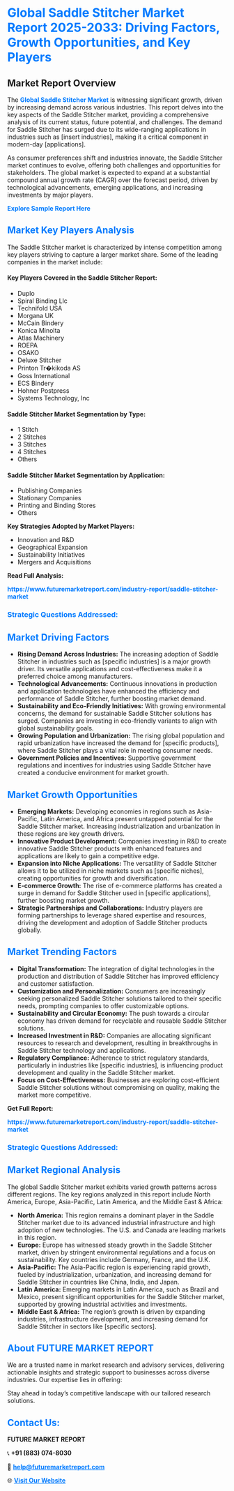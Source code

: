 <h1 style="color: #007BFF;">Global Saddle Stitcher Market Report 2025-2033: Driving Factors, Growth Opportunities, and Key Players</h1>

<section id="overview">
<h2>Market Report Overview</h2>
<p>The <a href="https://www.futuremarketreport.com/industry-report/saddle-stitcher-market" style="color: #007BFF; text-decoration: none;"><strong>Global Saddle Stitcher Market</strong></a> is witnessing significant growth, driven by increasing demand across various industries. This report delves into the key aspects of the Saddle Stitcher market, providing a comprehensive analysis of its current status, future potential, and challenges. The demand for Saddle Stitcher has surged due to its wide-ranging applications in industries such as [insert industries], making it a critical component in modern-day [applications].</p>
<p>As consumer preferences shift and industries innovate, the Saddle Stitcher market continues to evolve, offering both challenges and opportunities for stakeholders. The global market is expected to expand at a substantial compound annual growth rate (CAGR) over the forecast period, driven by technological advancements, emerging applications, and increasing investments by major players.</p>
</section>

<section id="overview">
<p><a href="https://www.futuremarketreport.com/request-sample/reportId=56061" style="color: #007BFF; text-decoration: none;"><strong>Explore Sample Report Here</strong></a></p>
</section>

<section id="key-players">
<h2 style="color: #007BFF;">Market Key Players Analysis</h2>
<p>The Saddle Stitcher market is characterized by intense competition among key players striving to capture a larger market share. Some of the leading companies in the market include:</p>
<h4>Key Players Covered in the Saddle Stitcher Report:</h4>
<ul><li>Duplo</li><li>Spiral Binding Llc</li><li>Technifold USA</li><li>Morgana UK</li><li>McCain Bindery</li><li>Konica Minolta</li><li>Atlas Machinery</li><li>ROEPA</li><li>OSAKO</li><li>Deluxe Stitcher</li><li>Printon Tr�kikoda AS</li><li>Goss International</li><li>ECS Bindery</li><li>Hohner Postpress</li><li>Systems Technology, Inc</li></ul>
<h4>Saddle Stitcher Market Segmentation by Type:</h4>
<ul><li>1 Stitch</li><li>2 Stitches</li><li>3 Stitches</li><li>4 Stitches</li><li>Others</li></ul>

<h4>Saddle Stitcher Market Segmentation by Application:</h4>
<ul><li>Publishing Companies</li><li>Stationary Companies</li><li>Printing and Binding Stores</li><li>Others</li></ul>
<p><strong>Key Strategies Adopted by Market Players:</strong></p>
<ul>
<li>Innovation and R&D</li>
<li>Geographical Expansion</li>
<li>Sustainability Initiatives</li>
<li>Mergers and Acquisitions</li>
</ul>
</section>

<section>
<p><strong>Read Full Analysis: </strong></p><a href="https://www.futuremarketreport.com/industry-report/saddle-stitcher-market" style="color: #007BFF; text-decoration: none;"><strong>https://www.futuremarketreport.com/industry-report/saddle-stitcher-market</strong></a>
<h3 style="color: #007BFF;">Strategic Questions Addressed:</h3>
</section>

<section id="driving-factors">
<h2 style="color: #007BFF;">Market Driving Factors</h2>
<ul>
<li><strong>Rising Demand Across Industries:</strong> The increasing adoption of Saddle Stitcher in industries such as [specific industries] is a major growth driver. Its versatile applications and cost-effectiveness make it a preferred choice among manufacturers.</li>
<li><strong>Technological Advancements:</strong> Continuous innovations in production and application technologies have enhanced the efficiency and performance of Saddle Stitcher, further boosting market demand.</li>
<li><strong>Sustainability and Eco-Friendly Initiatives:</strong> With growing environmental concerns, the demand for sustainable Saddle Stitcher solutions has surged. Companies are investing in eco-friendly variants to align with global sustainability goals.</li>
<li><strong>Growing Population and Urbanization:</strong> The rising global population and rapid urbanization have increased the demand for [specific products], where Saddle Stitcher plays a vital role in meeting consumer needs.</li>
<li><strong>Government Policies and Incentives:</strong> Supportive government regulations and incentives for industries using Saddle Stitcher have created a conducive environment for market growth.</li>
</ul>
</section>

<section id="growth-opportunities">
<h2 style="color: #007BFF;">Market Growth Opportunities</h2>
<ul>
<li><strong>Emerging Markets:</strong> Developing economies in regions such as Asia-Pacific, Latin America, and Africa present untapped potential for the Saddle Stitcher market. Increasing industrialization and urbanization in these regions are key growth drivers.</li>
<li><strong>Innovative Product Development:</strong> Companies investing in R&D to create innovative Saddle Stitcher products with enhanced features and applications are likely to gain a competitive edge.</li>
<li><strong>Expansion into Niche Applications:</strong> The versatility of Saddle Stitcher allows it to be utilized in niche markets such as [specific niches], creating opportunities for growth and diversification.</li>
<li><strong>E-commerce Growth:</strong> The rise of e-commerce platforms has created a surge in demand for Saddle Stitcher used in [specific applications], further boosting market growth.</li>
<li><strong>Strategic Partnerships and Collaborations:</strong> Industry players are forming partnerships to leverage shared expertise and resources, driving the development and adoption of Saddle Stitcher products globally.</li>
</ul>
</section>

<section id="trending-factors">
<h2 style="color: #007BFF;">Market Trending Factors</h2>
<ul>
<li><strong>Digital Transformation:</strong> The integration of digital technologies in the production and distribution of Saddle Stitcher has improved efficiency and customer satisfaction.</li>
<li><strong>Customization and Personalization:</strong> Consumers are increasingly seeking personalized Saddle Stitcher solutions tailored to their specific needs, prompting companies to offer customizable options.</li>
<li><strong>Sustainability and Circular Economy:</strong> The push towards a circular economy has driven demand for recyclable and reusable Saddle Stitcher solutions.</li>
<li><strong>Increased Investment in R&D:</strong> Companies are allocating significant resources to research and development, resulting in breakthroughs in Saddle Stitcher technology and applications.</li>
<li><strong>Regulatory Compliance:</strong> Adherence to strict regulatory standards, particularly in industries like [specific industries], is influencing product development and quality in the Saddle Stitcher market.</li>
<li><strong>Focus on Cost-Effectiveness:</strong> Businesses are exploring cost-efficient Saddle Stitcher solutions without compromising on quality, making the market more competitive.</li>
</ul>
</section>

<section>
<p><strong>Get Full Report: </strong></p><a href="https://www.futuremarketreport.com/industry-report/saddle-stitcher-market" style="color: #007BFF; text-decoration: none;"><strong>https://www.futuremarketreport.com/industry-report/saddle-stitcher-market</strong></a>
<h3 style="color: #007BFF;">Strategic Questions Addressed:</h3>
</section>


<section id="regional-analysis">
<h2 style="color: #007BFF;">Market Regional Analysis</h2>
<p>The global Saddle Stitcher market exhibits varied growth patterns across different regions. The key regions analyzed in this report include North America, Europe, Asia-Pacific, Latin America, and the Middle East & Africa:</p>
<ul>
<li><strong>North America:</strong> This region remains a dominant player in the Saddle Stitcher market due to its advanced industrial infrastructure and high adoption of new technologies. The U.S. and Canada are leading markets in this region.</li>
<li><strong>Europe:</strong> Europe has witnessed steady growth in the Saddle Stitcher market, driven by stringent environmental regulations and a focus on sustainability. Key countries include Germany, France, and the U.K.</li>
<li><strong>Asia-Pacific:</strong> The Asia-Pacific region is experiencing rapid growth, fueled by industrialization, urbanization, and increasing demand for Saddle Stitcher in countries like China, India, and Japan.</li>
<li><strong>Latin America:</strong> Emerging markets in Latin America, such as Brazil and Mexico, present significant opportunities for the Saddle Stitcher market, supported by growing industrial activities and investments.</li>
<li><strong>Middle East & Africa:</strong> The region’s growth is driven by expanding industries, infrastructure development, and increasing demand for Saddle Stitcher in sectors like [specific sectors].</li>
</ul>
</section>

<footer>
<h2 style="color: #007BFF;">About FUTURE MARKET REPORT</h2>
<p>We are a trusted name in market research and advisory services, delivering actionable insights and strategic support to businesses across diverse industries. Our expertise lies in offering:</p>

<p>Stay ahead in today’s competitive landscape with our tailored research solutions.</p>

<h2 style="color: #007BFF;">Contact Us:</h2>
<p><strong>FUTURE MARKET REPORT</strong></p>
<p>📞 <strong>+91 (883) 074-8030</strong></p>
<p>📧 <strong><a href="mailto:help@futuremarketreport.com" style="color: #007BFF;">help@futuremarketreport.com</a></strong></p>
<p>🌐 <strong><a href="https://www.futuremarketreport.com/" style="color: #007BFF;">Visit Our Website</a></strong></p>
</footer>